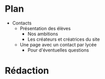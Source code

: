 # Plan
- Contacts
	- Présentation des élèves
		- Nos ambitions
		- Les créateurs et créatrices du site
	- Une page avec un contact par lycée
		- Pour d'éventuelles questions

# Rédaction
